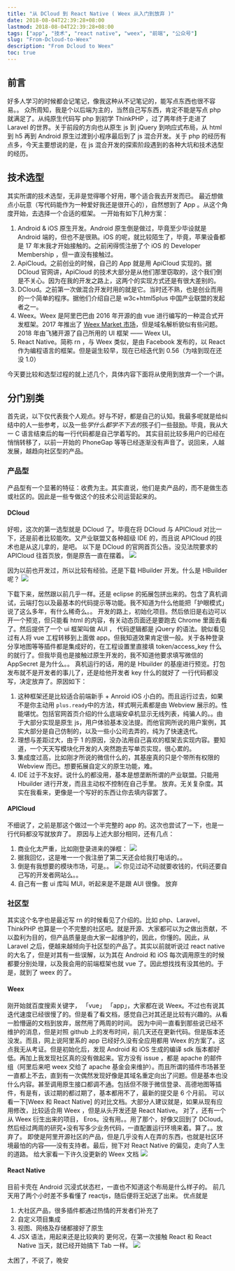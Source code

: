 ```yaml
---
title: "从 DCloud 到 React Native ( Weex 从入门到放弃 )"
date: 2018-08-04T22:39:28+08:00
lastmod: 2018-08-04T22:39:28+08:00
tags: ["app", "技术", "react native", "weex", "前端", "公众号"]
slug: "From-Dcloud-to-Weex"
description: "From Dcloud to Weex"
toc: true
---
```


## 前言

好多人学习的时候都会记笔记，像我这种从不记笔记的，能写点东西也很不容易。。
众所周知，我是个以后端为主的，当然自己写东西，肯定不能是写点 php 就满足了。从纯原生代码写 php 到初学 ThinkPHP ，过了两年终于走进了 Laravel 的世界。关于前段的方向也从原生 js 到 jQuery 到响应式布局，从 html 到 h5 再到 Android 原生过渡到小程序最后到了 js 混合开发。关于 php 的经历有点多，今天主要想说的是，在 js 混合开发的探索阶段遇到的各种大坑和技术选型的经历。

## 技术选型

其实所谓的技术选型，无非是觉得哪个好用，哪个适合我去开发而已。
最近想做点小玩意（写代码能作为一种爱好我还是很开心的），自然想到了 App 。从这个角度开始，去选择一个合适的框架。
一开始有如下几种方案：

1. Android & iOS 原生开发。Android 原生倒是做过，毕竟至少毕设就是 Android 端的，但也不是很熟。iOS 的呢，就比较陌生了，毕竟，苹果设备都是 17 年末我才开始接触的。之前闲得慌注册了个 iOS 的 Developer Membership ，但一直没有接触过。
2. ApiCloud。之前创业的时候，自己的 App 就是用 ApiCloud 实现的。据 DCloud 官网讲，ApiCloud 的技术大部分是从他们那里窃取的，这个我们倒是不关心。因为在我的开发之路上，这两个的实现方式还是有很大差别的。
3. DCloud。之前第一次做混合开发时用的就是它。当时还不熟，也是创业而用的一个简单的程序。据他们介绍自己是 w3c+html5plus 中国产业联盟的发起者之一。
4. Weex。Weex 是阿里巴巴由 2016 年开源的由 vue 进行编写的一种混合式开发框架。2017 年推出了 [Weex Market 市场](https://market.dotwe.org)，但是域名解析貌似有些问题。2018 年由飞猪开源了自己所用的 UI 框架 —— Weex UI。
5. React Native。简称 rn ，与 Weex 类似，是由 Facebook 发布的，以 React 作为编程语言的框架。但是诞生较早，现在已经迭代到 0.56（为啥到现在还没 1.0）

今天要比较和选型过程的就上述几个，具体内容下面将从使用到放弃一个一个讲。

## 分门别类

首先说，以下仅代表我个人观点。好与不好，都是自己的认知。我最多呢就是给纠结中的人一些参考，以及一些*学什么都学不下去的*孩子们一些鼓励。毕竟，我从大一 C 语言结束后的每一行代码都是自己学着写的。
其实目前比较多用户的已经在悄悄转移了，以前一开始的 PhoneGap 等等已经逐渐没有声音了。说回来，人越发展，越趋向社区型的产品。

### 产品型

产品型有一个显著的特征：收费为主。其实直说，他们是卖产品的，而不是做生态或社区的。因此是一些专做这个的技术公司运营起来的。

#### DCloud

好啦，这次的第一选型就是 DCloud 了。毕竟在将 DCloud 与 APICloud 对比一下，还是前者比较能吹。又产业联盟又各种超级 IDE 的，而且说 APICloud 的技术也是从这儿拿的，是吧。
以下是 DCloud 的官网首页公告。没见法院要求的 APICloud 往首页放，倒是原告一直在摆着。
![](https://rxrw.iuv520.com/zh/tech/from-dcloud-to-weex/a0b884e41477ff5483b66da85a72b8f8.jpg)

因为以前也开发过，所以比较有经验。还是下载 HBuilder 开发。什么是 HBuilder 呢？
![](https://rxrw.iuv520.com/zh/tech/from-dcloud-to-weex/3a2bb7d4c3ce61fbff89010f820cd4cb.jpg)

下载下来，居然跟以前几乎一样。还是 eclipse 的拓展包拼出来的。包含了真机调试，云端打包以及最基本的代码提示等功能。我不知道为什么他能把「护眼模式」说了这么多年，有什么稀奇么。。
开发的路上，初始化项目。然后依旧是右边可以开一个预览，但只能看 html 的内容，有关动态页面还是要跑去 Chrome 里面去看了。然后提供了一个 ui 框架叫做 AUI ， 代码逻辑都是 jQuery 的语法。貌似看见过有人将 vue 工程转移到上面做 app。但我知道效果肯定很一般。关于各种登录分享地图等等插件都是集成好的，在工程设置里直接填 token/access_key 什么的就行了。但我毕竟也是接触过原生开发的，我不知道他要求填写微信的 AppSecret 是为什么。。
真机运行的话，用的是 Hbuilder 的基座进行预览。打包发布就不是开发者的事儿了，还是给他开发者 key 什么的就好了
一行代码都没写，决定放弃了。原因如下：

1. 这种框架还是比较适合前端新手 + Anroid iOS 小白的。而且运行过去，如果不是你主动用 `plus.ready`中的方法，样式啊元素都是由 Webview 展示的。性能堪忧。包括官网首页介绍的什么底端安卓机显示无线列表，纯骗人的。。由于大部分实现是原生 js，用户体验基本没法提。而他官网所说的用户案例，其实大部分是自己仿制的，以及一些小公司去弄的，纯为了快速迭代。
2. 理想与差距过大，由于 1 的原因，没办法用自己喜欢的框架去实现内容。要知道，一个天天写模块化开发的人突然跑去写单页实现，很心累的。
3. 集成度过高，比如刚才所说的微信什么的，其基座真的只是个带所有权限的 Webview 而已。想要拓展自定义的原生功能，难。
4. IDE 过于不友好。说什么的都没用，基本是想垄断所谓的产业联盟。只能用 Hbuilder 进行开发，而且主动权不控制在自己手里。
   放弃。无关复杂度。其实在我看来，更像是一个写好的东西让你去填内容罢了。

#### APICloud

不细说了，之前是那这个做过一个半完整的 app 的。这次也尝试了一下，也是一行代码都没写就放弃了。
原因与上述大部分相同，还有几点：

1. 商业化太严重，比如刚登录进来的弹框：
   ![](https://rxrw.iuv520.com/zh/tech/from-dcloud-to-weex/b7f359cf2b6f819f37769b5e52c4b32b.jpg)
2. 据我回忆，这是唯一一个我注册了第二天还会给我打电话的。。
3. 倒是有我想要的模块市场，可是。。
   ![](https://rxrw.iuv520.com/zh/tech/from-dcloud-to-weex/386032ff9cb06c2c604eafe12e3a24f0.jpg)
   你见过动不动就要收钱的，代码还要自己写的开发者网站么。。
4. 自己有一套 ui 库叫 MUI，听起来是不是跟 AUI 很像。
   放弃

### 社区型

其实这个名字也是最近写 rn 的时候看见了介绍的。比如 php、Laravel，ThinkPHP 也算是一个不完整的社区吧。就是开源、大家都可以为之做出贡献，不以盈利为目的，但产品质量是由大家一起维护的，因此，你懂的。因此，从 Laravel 之后，便越来越倾向于社区型的产品了。其实以前就听说过 react native 的大名了，但是对其有一些误解，以为其在 Android 和 iOS 每次调用原生的时候都要分别处理，以及我会用的前端框架也就 vue 了。因此想找找有没其他的。于是，就到了 weex 的了。

#### Weex

刚开始就百度搜索关键字， 「vue」 「app」，大家都在说 Weex。不过也有说其迭代速度已经很慢了的。但是看了看文档，感觉自己对其还是比较有兴趣的。从看一脸懵逼的文档到放弃，居然用了两周的时间。
因为中间一直看到那些说已经不维护的消息，但是对照 github 上的发布时间，前几天还在更新代码。但是版本还没发。而且，网上说阿里系的 app 已经好久没有全应用都用 Weex 的方案了。这点我无从考证。但是初始化后，发现 Android 和 iOS 生成的编译 sdk 版本都好低。再加上我发现社区真的没有做起来。官方没有 issue ，都是 apache 的邮件组（阿里后来吧 weex 交给了 apache 基金会来维护）。而且所谓的插件市场甚至一直都上不去，直到有一次偶然发现好像是其域名重定向出了问题。但是基本也没什么内容。甚至调用原生接口都调不通。包括但不限于微信登录、高德地图等插件，有是有，该过期的都过期了，基本都用不了，最新的提交是 6 个月前。
可以看一下[Weex 和 React Native] 的对比文档。大部分人建议就是，如果从现有应用修改，比较适合用 Weex ，但是从头开发还是 React Native。
对了，还有一个从 Weex 衍生出来的项目， Eros。没有用。。用了那个，好像又回到了 DCloud。
然后经过两周的研究+没有写多少业务代码，一直配置运行环境来着。算了。。放弃了。
即使是阿里开源社区的产品，但是几乎没有人在弄的东西，也就是社区环境最怕的内容——没有支持者。最后，抛下对 React Native 的偏见，走向了人生的道路。
给大家看一下许久没更新的 Weex 文档
![](https://rxrw.iuv520.com/zh/tech/from-dcloud-to-weex/2af766e5a47767c1983a0b03ee8c297a.jpg)

#### React Native

目前卡壳在 Android 沉浸式状态栏，一直也不知道这个布局是什么样子的。
前几天用了两个小时差不多看懂了 reactjs，随后便将王妃送了出来。
优点就是

1. 大社区产品，很多插件都通过热情的开发者们补充了
2. 自定义项目集成
3. 视图、网络及存储都接好了原生
4. JSX 语法，用起来还是比较爽的
   更何况，在第一次接触 React 和 React Native 当天，就已经开始搞下 Tab 一样。
![](https://rxrw.iuv520.com/zh/tech/from-dcloud-to-weex/06bff5739bf754acc63d55e37adeab8d.jpg)

太困了，不说了，晚安
